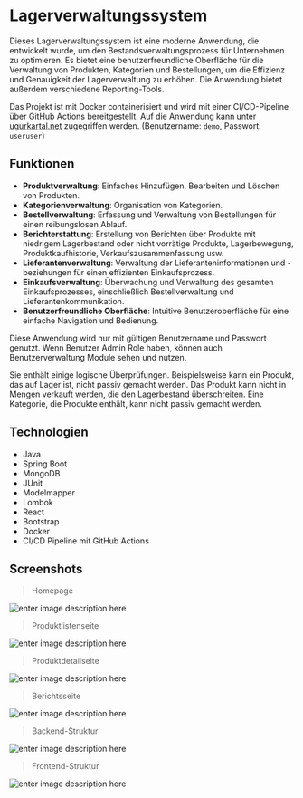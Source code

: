 # Lagerverwaltungssystem

Dieses Lagerverwaltungssystem ist eine moderne Anwendung, die entwickelt wurde, um den Bestandsverwaltungsprozess für Unternehmen zu optimieren. Es bietet eine benutzerfreundliche Oberfläche für die Verwaltung von Produkten, Kategorien und Bestellungen, um die Effizienz und Genauigkeit der Lagerverwaltung zu erhöhen. Die Anwendung bietet außerdem verschiedene Reporting-Tools.

Das Projekt ist mit Docker containerisiert und wird mit einer CI/CD-Pipeline über GitHub Actions bereitgestellt. Auf die Anwendung kann unter [ugurkartal.net](https://ugurkartal.net/) zugegriffen werden.
(Benutzername: `demo`, Passwort: `useruser`)

## Funktionen

-   **Produktverwaltung**: Einfaches Hinzufügen, Bearbeiten und Löschen von Produkten.
-   **Kategorienverwaltung**: Organisation von Kategorien.
-   **Bestellverwaltung**: Erfassung und Verwaltung von Bestellungen für einen reibungslosen Ablauf.
-   **Berichterstattung**: Erstellung von Berichten über Produkte mit niedrigem Lagerbestand oder nicht vorrätige Produkte, Lagerbewegung, Produktkaufhistorie, Verkaufszusammenfassung usw.
-   **Lieferantenverwaltung**: Verwaltung der Lieferanteninformationen und -beziehungen für einen effizienten Einkaufsprozess.
-   **Einkaufsverwaltung**: Überwachung und Verwaltung des gesamten Einkaufsprozesses, einschließlich Bestellverwaltung und Lieferantenkommunikation.
-   **Benutzerfreundliche Oberfläche**: Intuitive Benutzeroberfläche für eine einfache Navigation und Bedienung.

Diese Anwendung wird nur mit gültigen Benutzername und Passwort genutzt. Wenn Benutzer Admin Role haben, können auch Benutzerverwaltung Module sehen und nutzen.

Sie enthält einige logische Überprüfungen. Beispielsweise kann ein Produkt, das auf Lager ist, nicht passiv gemacht werden. Das Produkt kann nicht in Mengen verkauft werden, die den Lagerbestand überschreiten. Eine Kategorie, die Produkte enthält, kann nicht passiv gemacht werden.

## Technologien

- Java
- Spring Boot
- MongoDB
- JUnit
- Modelmapper
- Lombok
- React
- Bootstrap
- Docker
- CI/CD Pipeline mit GitHub Actions

## Screenshots

> Homepage

![enter image description here](https://github.com/uurkrtl/Capstone-Warehouse-Management-System/assets/52300746/e7b8c802-1d7f-4f2f-97cc-901bf3e79fdb)

> Produktlistenseite

![enter image description here](https://github.com/uurkrtl/Capstone-Warehouse-Management-System/assets/52300746/0d849a29-ae94-426b-861e-e39a0562677a)

> Produktdetailseite

![enter image description here](https://github.com/uurkrtl/Capstone-Warehouse-Management-System/assets/52300746/5660da01-75f0-4019-ad96-01fb017b3523)

> Berichtsseite

![enter image description here](https://github.com/uurkrtl/Capstone-Warehouse-Management-System/assets/52300746/19138ab4-5265-4c7b-aad2-e291146dbe46)

> Backend-Struktur

![enter image description here](https://github.com/uurkrtl/Capstone-Warehouse-Management-System/assets/52300746/2cde1b6e-8186-44e0-b37e-d0feebe7d6c2)

> Frontend-Struktur

![enter image description here](https://github.com/uurkrtl/Capstone-Warehouse-Management-System/assets/52300746/f37e71b3-f19c-40e2-9504-cca1b8e860d4)